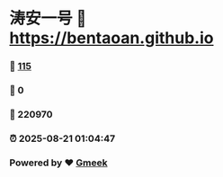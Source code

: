 # 涛安一号 :link: https://bentaoan.github.io 
### :page_facing_up: [115](https://bentaoan.github.io/tag.html) 
### :speech_balloon: 0 
### :hibiscus: 220970 
### :alarm_clock: 2025-08-21 01:04:47 
### Powered by :heart: [Gmeek](https://github.com/Meekdai/Gmeek)
